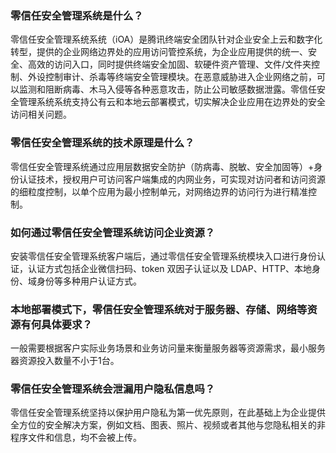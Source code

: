 ### 零信任安全管理系统是什么？
零信任安全管理系统系统（iOA）是腾讯终端安全团队针对企业安全上云和数字化转型，提供的企业网络边界处的应用访问管控系统，为企业应用提供的统一、安全、高效的访问入口，同时提供终端安全加固、软硬件资产管理、文件/文件夹控制、外设控制审计、杀毒等终端安全管理模块。在恶意威胁进入企业网络之前，可以监测和阻断病毒、木马入侵等各种恶意攻击，防止公司敏感数据泄露。零信任安全管理系统系统支持公有云和本地云部署模式，切实解决企业应用在边界处的安全访问相关问题。

### 零信任安全管理系统的技术原理是什么？
零信任安全管理系统通过应用层数据安全防护（防病毒、脱敏、安全加固等）+身份认证技术，授权用户可访问客户端集成的内网业务，可实现对访问者和访问资源的细粒度控制，以单个应用为最小控制单元，对网络边界的访问行为进行精准控制。

### 如何通过零信任安全管理系统访问企业资源？
安装零信任安全管理系统客户端后，通过零信任安全管理系统模块入口进行身份认证，认证方式包括企业微信扫码、token 双因子认证以及 LDAP、HTTP、本地身份、域身份等多种用户认证方式。

### 本地部署模式下，零信任安全管理系统对于服务器、存储、网络等资源有何具体要求？
一般需要根据客户实际业务场景和业务访问量来衡量服务器等资源需求，最小服务器资源投入数量不小于1台。

### 零信任安全管理系统会泄漏用户隐私信息吗？
零信任安全管理系统坚持以保护用户隐私为第一优先原则，在此基础上为企业提供全方位的安全解决方案，例如文档、图表、照片、视频或者其他与您隐私相关的非程序文件和信息，均不会被上传。

